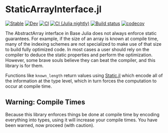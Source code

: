# StaticArrayInterface.jl

[![Stable](https://img.shields.io/badge/docs-stable-blue.svg)](https://juliaarrays.github.io/StaticArrayInterface.jl/stable)
[![Dev](https://img.shields.io/badge/docs-dev-blue.svg)](https://juliaarrays.github.io/StaticArrayInterface.jl/dev)
[![CI](https://github.com/JuliaArrays/StaticArrayInterface.jl/workflows/CI/badge.svg)](https://github.com/JuliaArrays/StaticArrayInterface.jl/actions?query=workflow%3ACI)
[![CI (Julia nightly)](https://github.com/JuliaArrays/StaticArrayInterface.jl/workflows/CI%20(Julia%20nightly)/badge.svg)](https://github.com/JuliaArrays/StaticArrayInterface.jl/actions?query=workflow%3A%22CI+%28Julia+nightly%29%22)
[![Build status](https://badge.buildkite.com/a2db252d92478e1d7196ee7454004efdfb6ab59496cbac91a2.svg?branch=master)](https://buildkite.com/julialang/StaticArrayInterface-dot-jl)
[![codecov](https://codecov.io/gh/JuliaArrays/StaticArrayInterface.jl/branch/master/graph/badge.svg)](https://codecov.io/gh/JuliaArrays/StaticArrayInterface.jl)

The AbstractArray interface in Base Julia does not always enforce static guarantees.
For example, if the size of an array is known at compile time, many of the indexing
schemes are not specialized to make use of that size to build fully optimized code.
In most cases a user should rely on the compiler to deduce the static properties
and perform the optimization. However, some brave souls believe they can beat the
compiler, and this library is for them. 

Functions like `known_length` return values using [Static.jl](https://github.com/SciML/Static.jl)
which encode all of the information at the type level, which in turn forces the
computation to occur at compile time.

## Warning: Compile Times

Because this library enforces things be done at compile time by encoding everything
into types, using it will increase your compile times. You have been warned, now
proceed (with caution).